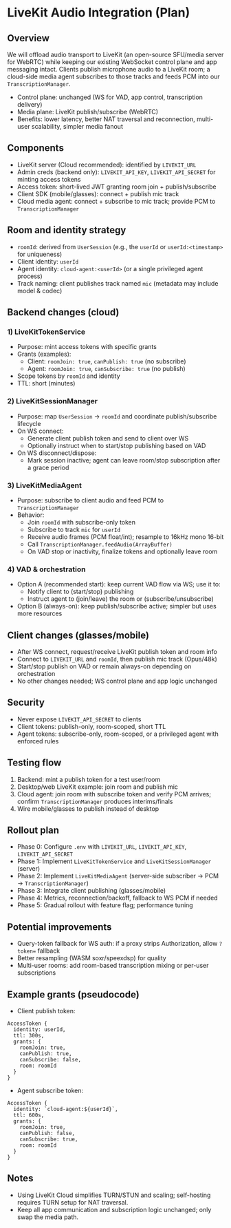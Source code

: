 # LiveKit Audio Integration (Plan)

## Overview
We will offload audio transport to LiveKit (an open-source SFU/media server for WebRTC) while keeping our existing WebSocket control plane and app messaging intact. Clients publish microphone audio to a LiveKit room; a cloud-side media agent subscribes to those tracks and feeds PCM into our `TranscriptionManager`.

- Control plane: unchanged (WS for VAD, app control, transcription delivery)
- Media plane: LiveKit publish/subscribe (WebRTC)
- Benefits: lower latency, better NAT traversal and reconnection, multi-user scalability, simpler media fanout

## Components

- LiveKit server (Cloud recommended): identified by `LIVEKIT_URL`
- Admin creds (backend only): `LIVEKIT_API_KEY`, `LIVEKIT_API_SECRET` for minting access tokens
- Access token: short-lived JWT granting room join + publish/subscribe
- Client SDK (mobile/glasses): connect + publish mic track
- Cloud media agent: connect + subscribe to mic track; provide PCM to `TranscriptionManager`

## Room and identity strategy

- `roomId`: derived from `UserSession` (e.g., the `userId` or `userId:<timestamp>` for uniqueness)
- Client identity: `userId`
- Agent identity: `cloud-agent:<userId>` (or a single privileged agent process)
- Track naming: client publishes track named `mic` (metadata may include model & codec)

## Backend changes (cloud)

### 1) LiveKitTokenService
- Purpose: mint access tokens with specific grants
- Grants (examples):
  - Client: `roomJoin: true`, `canPublish: true` (no subscribe)
  - Agent: `roomJoin: true`, `canSubscribe: true` (no publish)
- Scope tokens by `roomId` and identity
- TTL: short (minutes)

### 2) LiveKitSessionManager
- Purpose: map `UserSession` → `roomId` and coordinate publish/subscribe lifecycle
- On WS connect:
  - Generate client publish token and send to client over WS
  - Optionally instruct when to start/stop publishing based on VAD
- On WS disconnect/dispose:
  - Mark session inactive; agent can leave room/stop subscription after a grace period

### 3) LiveKitMediaAgent
- Purpose: subscribe to client audio and feed PCM to `TranscriptionManager`
- Behavior:
  - Join `roomId` with subscribe-only token
  - Subscribe to track `mic` for `userId`
  - Receive audio frames (PCM float/int); resample to 16kHz mono 16-bit
  - Call `TranscriptionManager.feedAudio(ArrayBuffer)`
  - On VAD stop or inactivity, finalize tokens and optionally leave room

### 4) VAD & orchestration
- Option A (recommended start): keep current VAD flow via WS; use it to:
  - Notify client to (start/stop) publishing
  - Instruct agent to (join/leave) the room or (subscribe/unsubscribe)
- Option B (always-on): keep publish/subscribe active; simpler but uses more resources

## Client changes (glasses/mobile)
- After WS connect, request/receive LiveKit publish token and room info
- Connect to `LIVEKIT_URL` and `roomId`, then publish mic track (Opus/48k)
- Start/stop publish on VAD or remain always-on depending on orchestration
- No other changes needed; WS control plane and app logic unchanged

## Security
- Never expose `LIVEKIT_API_SECRET` to clients
- Client tokens: publish-only, room-scoped, short TTL
- Agent tokens: subscribe-only, room-scoped, or a privileged agent with enforced rules

## Testing flow
1. Backend: mint a publish token for a test user/room
2. Desktop/web LiveKit example: join room and publish mic
3. Cloud agent: join room with subscribe token and verify PCM arrives; confirm `TranscriptionManager` produces interims/finals
4. Wire mobile/glasses to publish instead of desktop

## Rollout plan
- Phase 0: Configure `.env` with `LIVEKIT_URL`, `LIVEKIT_API_KEY`, `LIVEKIT_API_SECRET`
- Phase 1: Implement `LiveKitTokenService` and `LiveKitSessionManager` (server)
- Phase 2: Implement `LiveKitMediaAgent` (server-side subscriber → PCM → `TranscriptionManager`)
- Phase 3: Integrate client publishing (glasses/mobile)
- Phase 4: Metrics, reconnection/backoff, fallback to WS PCM if needed
- Phase 5: Gradual rollout with feature flag; performance tuning

## Potential improvements
- Query-token fallback for WS auth: if a proxy strips Authorization, allow `?token=` fallback
- Better resampling (WASM soxr/speexdsp) for quality
- Multi-user rooms: add room-based transcription mixing or per-user subscriptions

## Example grants (pseudocode)
- Client publish token:
```
AccessToken {
  identity: userId,
  ttl: 300s,
  grants: {
    roomJoin: true,
    canPublish: true,
    canSubscribe: false,
    room: roomId
  }
}
```
- Agent subscribe token:
```
AccessToken {
  identity: `cloud-agent:${userId}`,
  ttl: 600s,
  grants: {
    roomJoin: true,
    canPublish: false,
    canSubscribe: true,
    room: roomId
  }
}
```

## Notes
- Using LiveKit Cloud simplifies TURN/STUN and scaling; self-hosting requires TURN setup for NAT traversal.
- Keep all app communication and subscription logic unchanged; only swap the media path.
